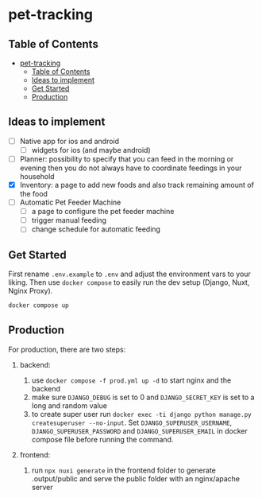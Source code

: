 # pet-tracking

## Table of Contents

- [pet-tracking](#pet-tracking)
  - [Table of Contents](#table-of-contents)
  - [Ideas to implement](#ideas-to-implement)
  - [Get Started](#get-started)
  - [Production](#production)

## Ideas to implement

- [ ] Native app for ios and android
  - [ ] widgets for ios (and maybe android)
- [ ] Planner: possibility to specify that you can feed in the morning or evening then you do not always have to coordinate feedings in your household
- [x] Inventory: a page to add new foods and also track remaining amount of the food
- [ ] Automatic Pet Feeder Machine
  - [ ] a page to configure the pet feeder machine
  - [ ] trigger manual feeding
  - [ ] change schedule for automatic feeding

## Get Started

First rename `.env.example` to `.env` and adjust the environment vars to your liking.
Then use `docker compose` to easily run the dev setup (Django, Nuxt, Nginx Proxy).

```sh
docker compose up
```

## Production

For production, there are two steps:

1. backend:
   1. use `docker compose -f prod.yml up -d` to start nginx and the backend
   2. make sure `DJANGO_DEBUG` is set to 0 and `DJANGO_SECRET_KEY` is set to a long and random value
   3. to create super user run `docker exec -ti django python manage.py createsuperuser --no-input`. Set `DJANGO_SUPERUSER_USERNAME`, `DJANGO_SUPERUSER_PASSWORD` and `DJANGO_SUPERUSER_EMAIL` in docker compose file before running the command.

2. frontend:
   1. run `npx nuxi generate` in the frontend folder to generate .output/public and serve the public folder with an nginx/apache server
